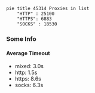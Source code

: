 
```mermaid
pie title 45314 Proxies in list
    "HTTP" : 25100
    "HTTPS": 6883
    "SOCKS" : 18530
```

### Some Info
#### Average Timeout

- mixed: 3.0s
- http: 1.5s
- https: 8.6s
- socks: 6.3s